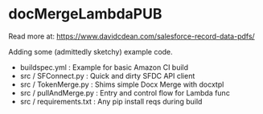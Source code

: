 # docMergeLambdaPUB

Read more at:
https://www.davidcdean.com/salesforce-record-data-pdfs/

Adding some (admittedly sketchy) example code.

- buildspec.yml : Example for basic Amazon CI build
- src / SFConnect.py : Quick and dirty SFDC API client
- src / TokenMerge.py : Shims simple Docx Merge with docxtpl
- src / pullAndMerge.py : Entry and control flow for Lambda func
- src / requirements.txt : Any pip install reqs during build